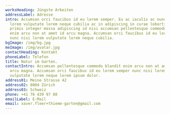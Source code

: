 ```yaml
---
worksHeading: Jüngste Arbeiten
addressLabel: Adresse
intro: Accumsan orci faucibus id eu lorem semper. Eu ac iaculis ac nunc nisi
  lorem vulputate lorem neque cubilia ac in adipiscing in curae lobortis tortor
  primis integer massa adipiscing id nisi accumsan pellentesque commodo blandit
  enim arcu non at amet id arcu magna. Accumsan orci faucibus id eu lorem semper
  nunc nisi lorem vulputate lorem neque cubilia.
bgImage: /img/bg.jpg
meImage: /img/avatar.jpg
contactHeading: Kontakt
phoneLabel: Telefon
title: Natur im Garten.
contactIntro: Accumsan pellentesque commodo blandit enim arcu non at amet id
  arcu magna. Accumsan orci faucibus id eu lorem semper nunc nisi lorem
  vulputate lorem neque lorem ipsum dolor.
address01: Meine Strasse 42
address02: 8004 Zürich
address03: Schweiz
phone: +41 76 439 97 88
emailLabel: E-Mail
email: xaver.fleer+thieme-garten@gmail.com
---
```

